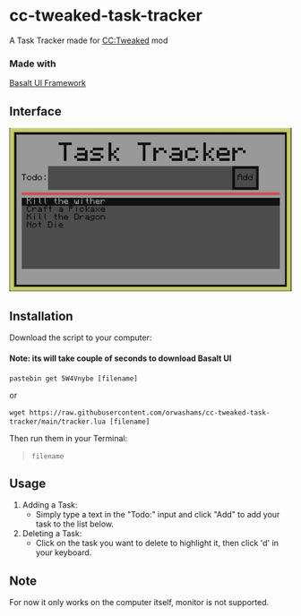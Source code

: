 # cc-tweaked-task-tracker

A Task Tracker made for [CC:Tweaked](https://tweaked.cc/) mod

### Made with

[Basalt UI Framework](https://basalt.madefor.cc/#/)

## Interface

<p align="center">
  <img src="/images/TaskTrackerPic.png" />
</p>

## Installation

Download the script to your computer:

#### **Note:** its will take couple of seconds to download Basalt UI

```
pastebin get 5W4Vnybe [filename]
```

or

```
wget https://raw.githubusercontent.com/orwashams/cc-tweaked-task-tracker/main/tracker.lua [filename]
```

Then run them in your Terminal:
>`filename`

## Usage

1. Adding a Task:
   - Simply type a text in the "Todo:" input and click "Add" to add your task to the list below.
2. Deleting a Task:
   - Click on the task you want to delete to highlight it, then click 'd' in your keyboard.

## Note

For now it only works on the computer itself, monitor is not supported.
